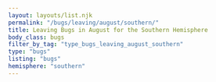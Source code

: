 ```yaml
---
layout: layouts/list.njk
permalink: "/bugs/leaving/august/southern/"
title: Leaving Bugs in August for the Southern Hemisphere
body_class: bugs
filter_by_tag: "type_bugs_leaving_august_southern"
type: "bugs"
listing: "bugs"
hemisphere: "southern"
---
```

